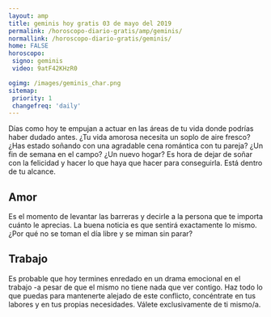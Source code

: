 ```yaml
---
layout: amp
title: geminis hoy gratis 03 de mayo del 2019 
permalink: /horoscopo-diario-gratis/amp/geminis/
normallink: /horoscopo-diario-gratis/geminis/
home: FALSE
horoscopo:
 signo: geminis
 video: 9atF42KHzR0

ogimg: /images/geminis_char.png
sitemap:
 priority: 1
 changefreq: 'daily'
---
```



Días como hoy te empujan a actuar en las áreas de tu vida donde podrías haber dudado antes. ¿Tu vida amorosa necesita un soplo de aire fresco? ¿Has estado soñando con una agradable cena romántica con tu pareja? ¿Un fin de semana en el campo? ¿Un nuevo hogar? Es hora de dejar de soñar con la felicidad y hacer lo que haya que hacer para conseguirla. Está dentro de tu alcance.

## Amor

Es el momento de levantar las barreras y decirle a la persona que te importa cuánto le aprecias. La buena noticia es que sentirá exactamente lo mismo. ¿Por qué no se toman el día libre y se miman sin parar?

## Trabajo

Es probable que hoy termines enredado en un drama emocional en el trabajo -a pesar de que el mismo no tiene nada que ver contigo. Haz todo lo que puedas para mantenerte alejado de este conflicto, concéntrate en tus labores y en tus propias necesidades. Válete exclusivamente de ti mismo/a.